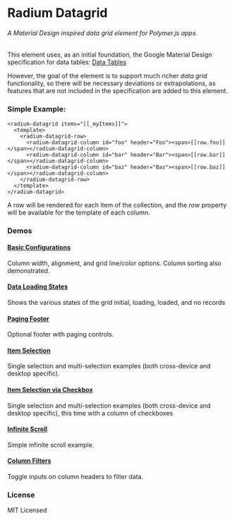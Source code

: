 # Radium Datagrid

###### A Material Design inspired data grid element for Polymer.js apps.

This element uses, as an initial foundation, the Google Material Design specification for data tables:
[Data Tables](https://www.google.com/design/spec/components/data-tables.html)

However, the goal of the element is to support much richer _data grid_ functionality, so there will be necessary
deviations or extrapolations, as features that are not included in the specification are added to this element.

### Simple Example:

    <radium-datagrid items="[[_myItems]]">
      <template>
        <radium-datagrid-row>
          <radium-datagrid-column id="foo" header="Foo"><span>[[row.foo]]</span></radium-datagrid-column>
          <radium-datagrid-column id="bar" header="Bar"><span>[[row.bar]]</span></radium-datagrid-column>
          <radium-datagrid-column id="baz" header="Baz"><span>[[row.baz]]</span></radium-datagrid-column>
        </radium-datagrid-row>
      </template>
    </radium-datagrid>

A row will be rendered for each item of the collection, and the _row_ property will be available for the template of each
column.

### Demos

#### [Basic Configurations](http://jasongardnerlv.github.io/radium-datagrid/components/radium-datagrid/demo/configs.html)
Column width, alignment, and grid line/color options. Column sorting also demonstrated.

#### [Data Loading States](http://jasongardnerlv.github.io/radium-datagrid/components/radium-datagrid/demo/dataload.html)
Shows the various states of the grid initial, loading, loaded, and no records

#### [Paging Footer](http://jasongardnerlv.github.io/radium-datagrid/components/radium-datagrid/demo/paging.html)
Optional footer with paging controls.

#### [Item Selection](http://jasongardnerlv.github.io/radium-datagrid/components/radium-datagrid/demo/selection.html)
Single selection and multi-selection examples (both cross-device and desktop specific).

#### [Item Selection via Checkbox](http://jasongardnerlv.github.io/radium-datagrid/components/radium-datagrid/demo/selectionviaicon.html)
Single selection and multi-selection examples (both cross-device and desktop specific), this time with a column of checkboxes

#### [Infinite Scroll](http://jasongardnerlv.github.io/radium-datagrid/components/radium-datagrid/demo/infinitescroll.html)
Simple infinite scroll example.

#### [Column Filters](http://jasongardnerlv.github.io/radium-datagrid/components/radium-datagrid/demo/filters.html)
Toggle inputs on column headers to filter data.

### License
MIT Licensed
